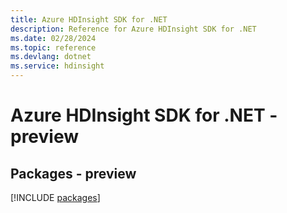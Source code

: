 ```yaml
---
title: Azure HDInsight SDK for .NET
description: Reference for Azure HDInsight SDK for .NET
ms.date: 02/28/2024
ms.topic: reference
ms.devlang: dotnet
ms.service: hdinsight
---
```

# Azure HDInsight SDK for .NET - preview
## Packages - preview
[!INCLUDE [packages](hdinsight-index.md)]